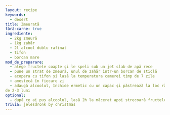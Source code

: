 ```yaml
---
layout: recipe
keywords:
  - desert
title: Zmeurată
fără-carne: true
ingrediente:
  - 2kg zmeură
  - 1kg zahăr
  - 2l alcool dublu rafinat
  - tifon
  - borcan mare
mod_de_preparare:
  - alege fructele coapte și le speli sub un jet slab de apă rece
  - pune un strat de zmeură, unul de zahăr intr-un borcan de sticlă
  - acopera cu tifon și lasă la temperatura camerei timp de 7 zile
  - amestecă în fiecare zi
  - adaugă alcoolul, închide ermetic cu un capac și păstrează la loc răcoros timp
de 2-3 luni
optional:
  - după ce ai pus alcoolul, lasă 2h la măcerat apoi strecoară fructele
trivia: jelesdronk by christmas
---
```

